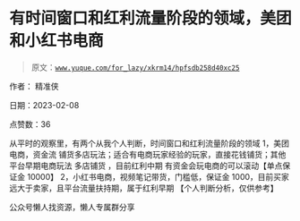 # 有时间窗口和红利流量阶段的领域，美团和小红书电商

> 原文：[`www.yuque.com/for_lazy/xkrm14/hpfsdb258d40xc25`](https://www.yuque.com/for_lazy/xkrm14/hpfsdb258d40xc25)



作者： 精准侠



日期：2023-02-08



点赞数：36



从平时的观察里，有两个从我个人判断，时间窗口和红利流量阶段的领域 1，美团电商，资金流 铺货多店玩法；适合有电商玩家经验的玩家，直接花钱铺货；其他平台早期电商玩法 多店铺货 ，目前红利中期 有资金会玩电商的可以滚动【单点保证金 10000】 2，小红书电商，视频笔记带货，门槛低，保证金 1000，目前买家远大于卖家，且平台流量扶持期，属于红利早期 【个人判断分析，仅供参考】



公众号懒人找资源，懒人专属群分享

